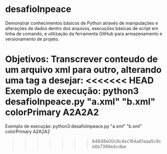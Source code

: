 # desafioInpeace

Demonstrar conhecimentos básicos de Python através de manipulações e alterações de dados dentro dos arquivos, 
execuções básicas de script em linha de comando, e utilização da ferramenta GitHub para armazenamento e versionamento de projeto.


Objetivos: Transcrever conteudo de um arquivo xml para outro, alterando uma tag a desejar:
<<<<<<< HEAD
Exemplo de execução: python3 desafioInpeace.py "a.xml" "b.xml" colorPrimary A2A2A2
=======
Exemplo de execução: python3 desafioInpeace.py "a.xml" "b.xml" colorPrimary A2A2A2
>>>>>>> 84648e00c9c4ec164a61aaa5c9ce6b7399e4cdbe
